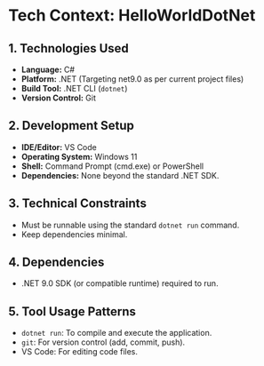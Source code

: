 # Tech Context: HelloWorldDotNet

## 1. Technologies Used

*   **Language:** C#
*   **Platform:** .NET (Targeting net9.0 as per current project files)
*   **Build Tool:** .NET CLI (`dotnet`)
*   **Version Control:** Git

## 2. Development Setup

*   **IDE/Editor:** VS Code
*   **Operating System:** Windows 11
*   **Shell:** Command Prompt (cmd.exe) or PowerShell
*   **Dependencies:** None beyond the standard .NET SDK.

## 3. Technical Constraints

*   Must be runnable using the standard `dotnet run` command.
*   Keep dependencies minimal.

## 4. Dependencies

*   .NET 9.0 SDK (or compatible runtime) required to run.

## 5. Tool Usage Patterns

*   `dotnet run`: To compile and execute the application.
*   `git`: For version control (add, commit, push).
*   VS Code: For editing code files.
